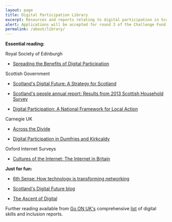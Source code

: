 ```yaml
---
layout: page
title: Digital Participation Library
excerpt: Resources and reports relating to digital participation in Scotland
alert: Applications will be accepted for round 3 of the Challenge Fund
permalink: /about/library/
---
```





**Essential reading:** 


Royal Society of Edinburgh

- [Spreading the Benefits of Digital Participation](https://www.royalsoced.org.uk/1136_FinalReport.html)

Scottish Government

- [Scotland's Digital Future: A Strategy for Scotland](http://www.gov.scot/Publications/2011/03/04162416/12)

- [Scotland's people annual report: Results from 2013 Scottish Household Survey](http://www.gov.scot/Resource/0045/00457570.pdf)

- [Digital Participation: A National Framework for Local Action](http://www.gov.scot/Publications/2014/04/6821/downloads)


Carnegie UK

- [Across the Divide](http://www.carnegieuktrust.org.uk/publications/2013/across-the-divide---full-report)

- [Digital Participation in Dumfries and Kirkcaldy](http://www.carnegieuktrust.org.uk/publications/2015/digital-participation-in-dumfries-and-kirkcaldy)

Oxford Internet Surveys

- [Cultures of the Internet: The Internet in Britain](http://oxis.oii.ox.ac.uk/wp-content/uploads/2014/11/OxIS-2013.pdf) 



**Just for fun:**

- [6th Sense: How technology is transforming networking](http://www.bookofthefuture.co.uk/2015/06/6th-sense-how-technology-is-transforming-networking/) 

- [Scotland's Digital Future blog](http://blogs.scotland.gov.uk/digital/)

- [The Ascent of Digital](http://www2.deloitte.com/uk/en/pages/public-sector/articles/the-ascent-of-digital.html)

Further reading available from [Go ON UK's](http://www.go-on.co.uk/) comprehensive [list](http://www.go-on.co.uk/opportunity/reports/) of digital skills and inclusion reports. 







